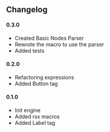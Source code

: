 ## Changelog

#### 0.3.0
- Created Basic Nodes Parser
- Rewrote the macro to use the parser
- Added tests

#### 0.2.0
- Refactoring expressions
- Added Button tag

#### 0.1.0
- Init engine
- Added rsx macros
- Added Label tag
